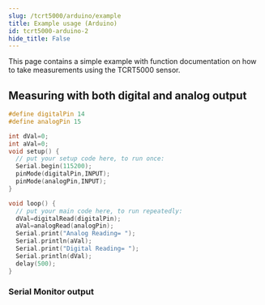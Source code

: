 ```yaml
---
slug: /tcrt5000/arduino/example
title: Example usage (Arduino)
id: tcrt5000-arduino-2 
hide_title: False
---
```


This page contains a simple example with function documentation on how to take measurements using the TCRT5000 sensor.

## Measuring with both digital and analog output

```cpp
#define digitalPin 14
#define analogPin 15

int dVal=0;
int aVal=0;
void setup() {
  // put your setup code here, to run once:
  Serial.begin(115200);
  pinMode(digitalPin,INPUT);
  pinMode(analogPin,INPUT);
}

void loop() {
  // put your main code here, to run repeatedly:
  dVal=digitalRead(digitalPin);
  aVal=analogRead(analogPin);
  Serial.print("Analog Reading= ");
  Serial.println(aVal);
  Serial.print("Digital Reading= ");
  Serial.println(dVal);
  delay(500);
}
```

### Serial Monitor output
<CenteredImage src="/img/tcrt5000/obstacle_sensor_output.jpg" alt="Output from Serial Monitor" caption="Output from Serial Monitor" width="400px" />
 